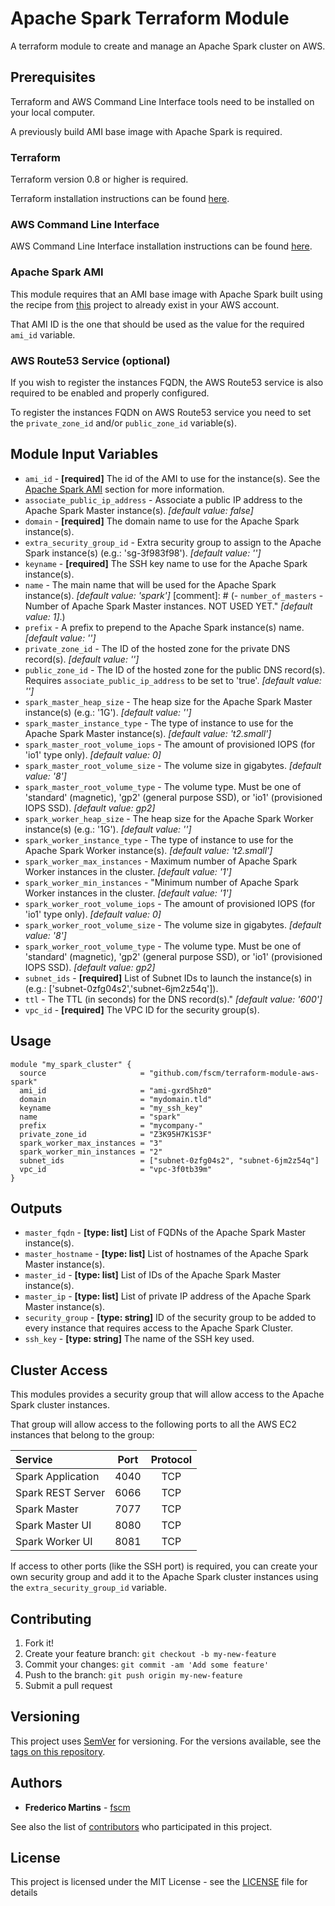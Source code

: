 # Apache Spark Terraform Module

A terraform module to create and manage an Apache Spark cluster on AWS.

## Prerequisites

Terraform and AWS Command Line Interface tools need to be installed on your
local computer.

A previously build AMI base image with Apache Spark is required.

### Terraform

Terraform version 0.8 or higher is required.

Terraform installation instructions can be found
[here](https://www.terraform.io/intro/getting-started/install.html).

### AWS Command Line Interface

AWS Command Line Interface installation instructions can be found [here](http://docs.aws.amazon.com/cli/latest/userguide/installing.html).

### Apache Spark AMI

This module requires that an AMI base image with Apache Spark built using the
recipe from [this](https://github.com/fscm/packer-aws-spark) project to already
exist in your AWS account.

That AMI ID is the one that should be used as the value for the required
`ami_id` variable.

### AWS Route53 Service (optional)

If you wish to register the instances FQDN, the AWS Route53 service is also required to be enabled and properly configured.

To register the instances FQDN on AWS Route53 service you need to set the `private_zone_id` and/or `public_zone_id` variable(s).

## Module Input Variables

- `ami_id` - **[required]** The id of the AMI to use for the instance(s). See the [Apache Spark AMI](#apache-spark-ami) section for more information.
- `associate_public_ip_address` - Associate a public IP address to the Apache Spark Master instance(s). *[default value: false]*
- `domain` - **[required]** The domain name to use for the Apache Spark instance(s).
- `extra_security_group_id` - Extra security group to assign to the Apache Spark instance(s) (e.g.: 'sg-3f983f98'). *[default value: '']*
- `keyname` - **[required]** The SSH key name to use for the Apache Spark instance(s).
- `name` - The main name that will be used for the Apache Spark instance(s). *[default value: 'spark']*
[comment]: # (- `number_of_masters` - Number of Apache Spark Master instances. NOT USED YET." *[default value: 1]*.)
- `prefix` - A prefix to prepend to the Apache Spark instance(s) name. *[default value: '']*
- `private_zone_id` - The ID of the hosted zone for the private DNS record(s). *[default value: '']*
- `public_zone_id` - The ID of the hosted zone for the public DNS record(s). Requires `associate_public_ip_address` to be set to 'true'. *[default value: '']*
- `spark_master_heap_size` - The heap size for the Apache Spark Master instance(s) (e.g.: '1G'). *[default value: '']*
- `spark_master_instance_type` - The type of instance to use for the Apache Spark Master instance(s). *[default value: 't2.small']*
- `spark_master_root_volume_iops` - The amount of provisioned IOPS (for 'io1' type only). *[default value: 0]*
- `spark_master_root_volume_size` - The volume size in gigabytes. *[default value: '8']*
- `spark_master_root_volume_type` - The volume type. Must be one of 'standard' (magnetic), 'gp2' (general purpose SSD), or 'io1' (provisioned IOPS SSD). *[default value: gp2]*
- `spark_worker_heap_size` - The heap size for the Apache Spark Worker instance(s) (e.g.: '1G'). *[default value: '']*
- `spark_worker_instance_type` - The type of instance to use for the Apache Spark Worker instance(s). *[default value: 't2.small']*
- `spark_worker_max_instances` - Maximum number of Apache Spark Worker instances in the cluster. *[default value: '1']*
- `spark_worker_min_instances` - "Minimum number of Apache Spark Worker instances in the cluster. *[default value: '1']*
- `spark_worker_root_volume_iops` - The amount of provisioned IOPS (for 'io1' type only). *[default value: 0]*
- `spark_worker_root_volume_size` - The volume size in gigabytes. *[default value: '8']*
- `spark_worker_root_volume_type` - The volume type. Must be one of 'standard' (magnetic), 'gp2' (general purpose SSD), or 'io1' (provisioned IOPS SSD). *[default value: gp2]*
- `subnet_ids` - **[required]** List of Subnet IDs to launch the instance(s) in (e.g.: ['subnet-0zfg04s2','subnet-6jm2z54q']).
- `ttl` - The TTL (in seconds) for the DNS record(s)." *[default value: '600']*
- `vpc_id` - **[required]** The VPC ID for the security group(s).

## Usage

```hcl
module "my_spark_cluster" {
  source                     = "github.com/fscm/terraform-module-aws-spark"
  ami_id                     = "ami-gxrd5hz0"
  domain                     = "mydomain.tld"
  keyname                    = "my_ssh_key"
  name                       = "spark"
  prefix                     = "mycompany-"
  private_zone_id            = "Z3K95H7K1S3F"
  spark_worker_max_instances = "3"
  spark_worker_min_instances = "2"
  subnet_ids                 = ["subnet-0zfg04s2", "subnet-6jm2z54q"]
  vpc_id                     = "vpc-3f0tb39m"
}
```

## Outputs

- `master_fqdn` - **[type: list]** List of FQDNs of the Apache Spark Master instance(s).
- `master_hostname` - **[type: list]** List of hostnames of the Apache Spark Master instance(s).
- `master_id` - **[type: list]** List of IDs of the Apache Spark Master instance(s).
- `master_ip` - **[type: list]** List of private IP address of the Apache Spark Master instance(s).
- `security_group` - **[type: string]** ID of the security group to be added to every instance that requires access to the Apache Spark Cluster.
- `ssh_key` - **[type: string]** The name of the SSH key used.

## Cluster Access

This modules provides a security group that will allow access to the Apache
Spark cluster instances.

That group will allow access to the following ports to all the AWS EC2
instances that belong to the group:

| Service           | Port   | Protocol |
|:------------------|:------:|:--------:|
| Spark Application | 4040   |    TCP   |
| Spark REST Server | 6066   |    TCP   |
| Spark Master      | 7077   |    TCP   |
| Spark Master UI   | 8080   |    TCP   |
| Spark Worker UI   | 8081   |    TCP   |

If access to other ports (like the SSH port) is required, you can create your
own security group and add it to the Apache Spark cluster instances using the
`extra_security_group_id` variable.

## Contributing

1. Fork it!
2. Create your feature branch: `git checkout -b my-new-feature`
3. Commit your changes: `git commit -am 'Add some feature'`
4. Push to the branch: `git push origin my-new-feature`
5. Submit a pull request

## Versioning

This project uses [SemVer](http://semver.org/) for versioning. For the versions
available, see the [tags on this repository](https://github.com/fscm/terraform-module-aws-spark/tags).

## Authors

* **Frederico Martins** - [fscm](https://github.com/fscm)

See also the list of [contributors](https://github.com/fscm/terraform-module-aws-spark/contributors)
who participated in this project.

## License

This project is licensed under the MIT License - see the [LICENSE](LICENSE)
file for details
